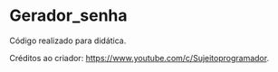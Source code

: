# Gerador_senha

Código realizado para didática.

Créditos ao criador: https://www.youtube.com/c/Sujeitoprogramador.
